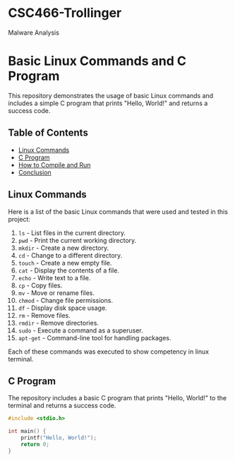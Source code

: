 # CSC466-Trollinger
Malware Analysis

# Basic Linux Commands and C Program

This repository demonstrates the usage of basic Linux commands and includes a simple C program that prints "Hello, World!" and returns a success code.

## Table of Contents
- [Linux Commands](#linux-commands)
- [C Program](#c-program)
- [How to Compile and Run](#how-to-compile-and-run)
- [Conclusion](#conclusion)

## Linux Commands

Here is a list of the basic Linux commands that were used and tested in this project:

1. `ls` - List files in the current directory.
2. `pwd` - Print the current working directory.
3. `mkdir` - Create a new directory.
4. `cd` - Change to a different directory.
5. `touch` - Create a new empty file.
6. `cat` - Display the contents of a file.
7. `echo` - Write text to a file.
8. `cp` - Copy files.
9. `mv` - Move or rename files.
10. `chmod` - Change file permissions.
11. `df` - Display disk space usage.
12. `rm` - Remove files.
13. `rmdir` - Remove directories.
14. `sudo` - Execute a command as a superuser.
15. `apt-get` - Command-line tool for handling packages.

Each of these commands was executed to show competency in linux terminal.

## C Program

The repository includes a basic C program that prints "Hello, World!" to the terminal and returns a success code.

```c
#include <stdio.h>

int main() {
    printf("Hello, World!");
    return 0;
}
